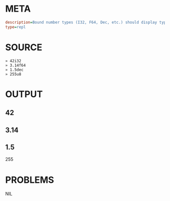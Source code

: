 # META
~~~ini
description=Bound number types (I32, F64, Dec, etc.) should display type annotations in REPL
type=repl
~~~
# SOURCE
~~~roc
» 42i32
» 3.14f64
» 1.5dec
» 255u8
~~~
# OUTPUT
42
---
3.14
---
1.5
---
255
# PROBLEMS
NIL
